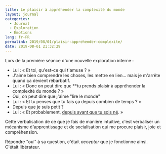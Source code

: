 ```yaml
---
title: Le plaisir à appréhender la complexité du monde
layout: journal
categories:
  - Journal
  - Exploration
  - Émotions
lang: fr-FR
permalink: 2019/08/01/plaisir-apprehender-complexite/
date: 2019-08-01 21:32:29
---
```


Lors de la première séance d'une nouvelle exploration interne :

- Lui : « Et toi, qu'est-ce qui t'amuse ? »
- J'aime bien comprendre les choses, les mettre en lien… mais je m'arrête quand ça devient rébarbatif.
- Lui : « Donc on peut dire que **tu prends plaisir à appréhender la complexité du monde ? »
- Oui, on peut dire que j'aime "lire le monde"
- Lui : « Et tu penses que tu fais ça depuis combien de temps ? »
- Depuis que je suis petit ?
- Lui : « Et probablement, [depuis avant que tu sois né](https://www.inserm.fr/information-en-sante/dossiers-information/epigenetique). »

Cette verbalisation de ce que je fais de manière intuitive, c'est verbaliser un mécanisme d'apprentissage et de socialisation qui me procure plaisir, joie et compréhension.

Répondre "oui" à sa question, c'était _accepter_ que je fonctionne ainsi. C'était libérateur.
